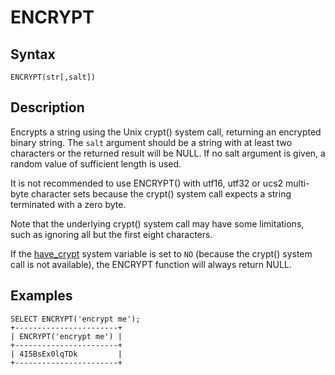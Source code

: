 
# ENCRYPT

## Syntax


```
ENCRYPT(str[,salt])
```

## Description


Encrypts a string using the Unix crypt() system call, returning an encrypted binary string. The `salt` argument should be a string with at least two characters or the returned result will be NULL. If no salt argument is given, a random value of sufficient length is used.


It is not recommended to use ENCRYPT() with utf16, utf32 or ucs2 multi-byte character sets because the crypt() system call expects a string terminated with a zero byte.


Note that the underlying crypt() system call may have some limitations, such as ignoring all but the first eight characters.


If the [have_crypt](../../../../../../server-usage/replication-cluster-multi-master/optimization-and-tuning/system-variables/server-system-variables.md#have_crypt) system variable is set to `NO` (because the crypt() system call is not available), the ENCRYPT function will always return NULL.


## Examples


```
SELECT ENCRYPT('encrypt me');
+-----------------------+
| ENCRYPT('encrypt me') |
+-----------------------+
| 4I5BsEx0lqTDk         |
+-----------------------+
```

